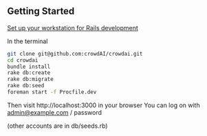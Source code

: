 ## Getting Started

[Set up your workstation for Rails development](https://gorails.com/setup/osx/10.13-high-sierra)

In the terminal

```bash
git clone git@github.com:crowdAI/crowdai.git
cd crowdai
bundle install
rake db:create
rake db:migrate
rake db:seed
foreman start -f Procfile.dev
```

Then visit http://localhost:3000 in your browser
You can log on with admin@example.com / password

(other accounts are in db/seeds.rb)
